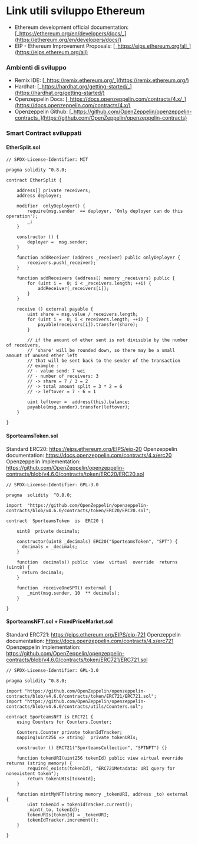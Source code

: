 # Link utili sviluppo Ethereum

 - Ethereum development official documentation:
   [_https://ethereum.org/en/developers/docs/_](https://ethereum.org/en/developers/docs/)
 - EIP - Ethereum Improvement Proposals:
   [_https://eips.ethereum.org/all_](https://eips.ethereum.org/all)
  
### Ambienti di sviluppo
- Remix IDE: [_https://remix.ethereum.org/_](https://remix.ethereum.org/)
- Hardhat: [_https://hardhat.org/getting-started/_](https://hardhat.org/getting-started/)
- Openzeppelin Docs: [_https://docs.openzeppelin.com/contracts/4.x/_](https://docs.openzeppelin.com/contracts/4.x/)
- Openzeppelin Github: [_https://github.com/OpenZeppelin/openzeppelin-contracts_](https://github.com/OpenZeppelin/openzeppelin-contracts)

### Smart Contract sviluppati

#### EtherSplit.sol
```solidity
// SPDX-License-Identifier: MIT

pragma solidity ^0.8.0;

contract EtherSplit {

	address[] private receivers;
	address deployer;

	modifier  onlyDeployer() {
		require(msg.sender  == deployer, 'Only deployer can do this operation');
		_;
	}
	
	constructor () {
		deployer =  msg.sender;
	}
	 
	function addReceiver (address _receiver) public onlyDeployer {
		receivers.push(_receiver);
	}

	function addReceivers (address[] memory _receivers) public {
		for (uint i =  0; i < _receivers.length; ++i) {
			addReceiver(_receivers[i]);
		}
	}

	receive () external payable {
		uint share = msg.value / receivers.length;
		for (uint i =  0; i < receivers.length; ++i) {
			payable(receivers[i]).transfer(share);
		}
		
		// if the amount of ether sent is not divisible by the number of receivers,
		// 'share' will be rounded down, so there may be a small amount of unused ether left
		// that will be sent back to the sender of the transaction
		// example :
		// - value send: 7 wei
		// - number of receivers: 3
		// -> share = 7 / 3 = 2
		// -> total amount split = 3 * 2 = 6
		// -> leftover = 7 - 6 = 1

		uint leftover =  address(this).balance;
		payable(msg.sender).transfer(leftover);
	}

}
```

#### SporteamsToken.sol

Standard ERC20: https://eips.ethereum.org/EIPS/eip-20
Openzeppelin documentation: https://docs.openzeppelin.com/contracts/4.x/erc20
Openzeppelin Implementation: https://github.com/OpenZeppelin/openzeppelin-contracts/blob/v4.6.0/contracts/token/ERC20/ERC20.sol

```solidity
// SPDX-License-Identifier: GPL-3.0

pragma  solidity  ^0.8.0;

import  "https://github.com/OpenZeppelin/openzeppelin-contracts/blob/v4.6.0/contracts/token/ERC20/ERC20.sol";
  
contract  SporteamsToken  is  ERC20 {

	uint8  private decimals;

	constructor(uint8 _decimals) ERC20("SporteamsToken", "SPT") {
	  decimals = _decimals;
	}

	function  decimals() public  view  virtual  override  returns (uint8) {
	  return decimals;
	}

	function  receiveOneSPT() external {
		_mint(msg.sender, 10  ** decimals);
	}

}
```

#### SporteamsNFT.sol + FixedPriceMarket.sol

Standard ERC721: https://eips.ethereum.org/EIPS/eip-721
Openzeppelin documentation: https://docs.openzeppelin.com/contracts/4.x/erc721
Openzeppelin Implementation: https://github.com/OpenZeppelin/openzeppelin-contracts/blob/v4.6.0/contracts/token/ERC721/ERC721.sol

```solidity
// SPDX-License-Identifier: GPL-3.0

pragma solidity ^0.8.0;

import "https://github.com/OpenZeppelin/openzeppelin-contracts/blob/v4.6.0/contracts/token/ERC721/ERC721.sol";
import "https://github.com/OpenZeppelin/openzeppelin-contracts/blob/v4.6.0/contracts/utils/Counters.sol";

contract SporteamsNFT is ERC721 {
	using Counters for Counters.Counter;

	Counters.Counter private tokenIdTracker;
	mapping(uint256 => string)  private tokenURIs;
	
	constructor () ERC721("SporteamsCollection", "SPTNFT") {}

	function tokenURI(uint256 tokenId) public view virtual override  returns (string memory) {
		require(_exists(tokenId), "ERC721Metadata: URI query for nonexistent token");
		return tokenURIs[tokenId];
	}

	function mintMyNFT(string memory _tokenURI, address _to) external {
		uint tokenId = tokenIdTracker.current();
		_mint(_to, tokenId);
		tokenURIs[tokenId] = _tokenURI;
		tokenIdTracker.increment();
	}

}
```
